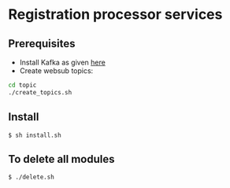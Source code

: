 # Registration processor services

## Prerequisites
* Install Kafka as given [here](../../external/kafka/README.md)
* Create websub topics:
```sh
cd topic
./create_topics.sh
```

## Install
```
$ sh install.sh
```
## To delete all modules
```
$ ./delete.sh
```

